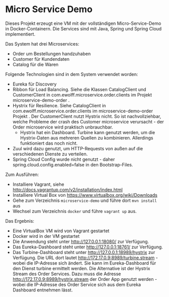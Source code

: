 Micro Service Demo
==============

Dieses Projekt erzeugt eine VM mit der vollständigen Micro-Service-Demo in 
Docker-Containern. Die Services sind mit Java, Spring und Spring Cloud
implementiert.

Das System hat drei Microservices:
- Order um Bestellungen handzuhaben
- Customer für Kundendaten
- Catalog für die Waren

Folgende Technologien sind in dem System verwendet worden:
- Eureka für Discovery
- Ribbon für Load Balancing. Siehe die Klassen CatalogClient und
  CustomerClient in com.ewolff.microservice.order.clients im Projekt
  microservice-demo-order .
- Hystrix für Resilience. Siehe CatalogClient in
  com.ewolff.microservice.order.clients im microservice-demo-order
  Projekt . Der CustomerClient nutzt Hystrix nicht. So ist
  nachvollziehbar, welche Probleme der crash des Customer microservice
  verursacht - der Order microservice wird praktisch unbrauchbar.
  - Hystrix hat ein Dashboard. Turbine kann genutzt werden, um die
  Hystrix-Daten aus mehreren Quellen zu kombinieren. Allerdings
  funktioniert das noch nicht. 
- Zuul wird dazu genutzt, um HTTP-Requests von außen auf die
verschiedenen Dienste zu verteilen.
- Spring Cloud Config wurde nicht genutzt - daher
  spring.cloud.config.enabled=false in den Bootstrap-Files.

Zum Ausführen:

- Installiere Vagrant, siehe
  http://docs.vagrantup.com/v2/installation/index.html
- Installiere Virtual Box von https://www.virtualbox.org/wiki/Downloads
- Gehe zum Verzeichnis `microservice-demo`  und führe dort `mvn install` aus
- Wechsel zum Verzeichnis `docker` und führe `vagrant
   up` aus.

Das Ergebnis:

- Eine VirtualBox VM wird von Vagrant gestartet
- Docker wird in der VM gestartet
- Die Anwendung steht unter http://127.0.0.1:18080/ zur Verfügung.
- Das Eureka-Dashboard steht unter http://127.0.0.1:18761/ zur Verfügung.
- Das Turbine-Dashboard steht unter http://127.0.0.1:18989/hystrix zur
  Verfügung. Die URL dort lautet
  http://172.17.0.9:8989/turbine.stream - wobei die IP-Adresse sich
  ändert. Sie kann im Eureka-Dashboard für den Dienst turbine
  ermittelt werden. Die Alternative ist der Hystrix Stream des Order
  Services. Dazu muss die Adresse
  http://172.17.0.9:8989/hystrix.stream der Order App genutzt werden -
  wobei die IP-Adresse des Order Service sich aus dem Eureka Dashboard
  entnehmen lässt.


